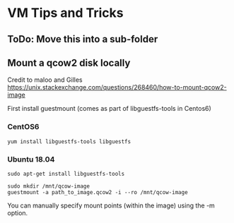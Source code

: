 # VM Tips and Tricks

## ToDo: Move this into a sub-folder

## Mount a qcow2 disk locally

Credit to maloo and Gilles
https://unix.stackexchange.com/questions/268460/how-to-mount-qcow2-image

First install guestmount (comes as part of libguestfs-tools in Centos6)

### CentOS6

```
yum install libguestfs-tools libguestfs
```

### Ubuntu 18.04

```
sudo apt-get install libguestfs-tools
```

```
sudo mkdir /mnt/qcow-image
guestmount -a path_to_image.qcow2 -i --ro /mnt/qcow-image
```

You can manually specify mount points (within the image) using the -m option.

